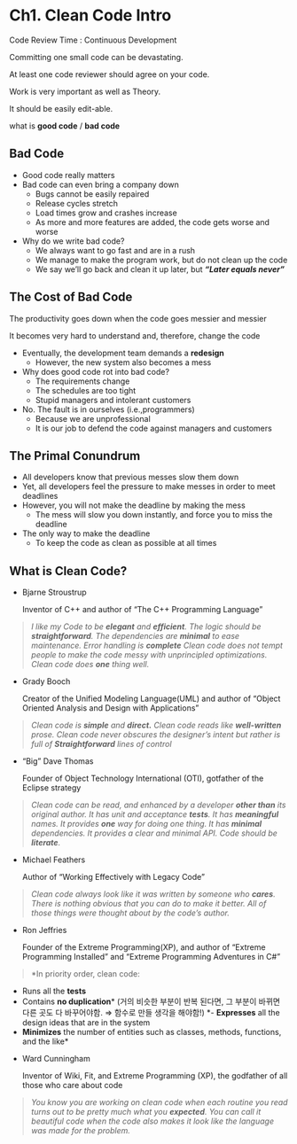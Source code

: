 # Ch1. Clean Code Intro

Code Review Time : Continuous Development

Committing one small code can be devastating. 

At least one code reviewer should agree on your code.

Work is very important as well as Theory. 

It should be easily edit-able.

what is **good code** / **bad code**

## Bad Code

- Good code really matters
- Bad code can even bring a company down
    - Bugs cannot be easily repaired
    - Release cycles stretch
    - Load times grow and crashes increase
    - As more and more features are added, the code gets worse and worse
- Why do we write bad code?
    - We always want to go fast and are in a rush
    - We manage to make the program work, but do not clean up the code
    - We say we’ll go back and clean it up later, but ***“Later equals never”***

## The Cost of Bad Code

The productivity goes down when the code goes messier and messier

It becomes very hard to understand and, therefore, change the code

- Eventually, the development team demands a **redesign**
    - However, the new system also becomes a mess
- Why does good code rot into bad code?
    - The requirements change
    - The schedules are too tight
    - Stupid managers and intolerant customers
- No. The fault is in ourselves (i.e.,programmers)
    - Because we are unprofessional
    - It is our job to defend the code against managers and customers

## The Primal Conundrum

- All developers know that previous messes slow them down
- Yet, all developers feel the pressure to make messes in order to meet deadlines
- However, you will not make the deadline by making the mess
    - The mess will slow you down instantly, and force you to miss the deadline
- The only way to make the deadline
    - To keep the code as clean as possible at all times

## What is Clean Code?

- Bjarne Stroustrup
    
    Inventor of C++ and author of “The C++ Programming Language”
    

> *I like my Code to be **elegant** and **efficient**.
The logic should be **straightforward**.
The dependencies are **minimal** to ease maintenance.
Error handling is **complete**
Clean code does not tempt people to make the code messy with unprincipled optimizations.
Clean code does **one** thing well.*
> 
- Grady Booch
    
    Creator of the Unified Modeling Language(UML) and author of “Object Oriented Analysis and Design with Applications”
    

> *Clean code is **simple** and **direct.**
Clean code reads like **well-written** prose.
Clean code never obscures the designer’s intent but rather is full of **Straightforward** lines of control*
> 
- “Big” Dave Thomas
    
    Founder of Object Technology International (OTI), gotfather of the Eclipse strategy
    

> *Clean code can be read, and enhanced by a developer **other than** its original author.
It has unit and acceptance **tests**.
It has **meaningful** names.
It provides **one** way for doing one thing.
It has **minimal** dependencies.
It provides a clear and minimal API.
Code should be **literate**.*
> 
- Michael Feathers
    
    Author of “Working Effectively with Legacy Code”
    

> *Clean code always look like it was written by someone who **cares**.
There is nothing obvious that you can do to make it better.
All of those things were thought about by the code’s author.*
> 
- Ron Jeffries
    
    Founder of the Extreme Programming(XP), and author of “Extreme Programming Installed” and “Extreme Programming Adventures in C#”
    

> *In priority order, clean code:
- Runs all the **tests**
- Contains **no duplication***
(거의 비슷한 부분이 반복 된다면, 그 부분이 바뀌면 다른 곳도 다 바꾸어야함. ⇒ 함수로 만들 생각을 해야함!)
*- **Expresses** all the design ideas that are in the system
- **Minimizes** the number of entities such as classes, methods, functions, and the like*
> 
- Ward Cunningham
    
    Inventor of Wiki, Fit, and Extreme Programming (XP), the godfather of all those who care about code
    

> *You know you are working on clean code when each routine you read turns out to be pretty much what you **expected**.
You can call it beautiful code when the code also makes it look like the language was made for the problem.*
>
